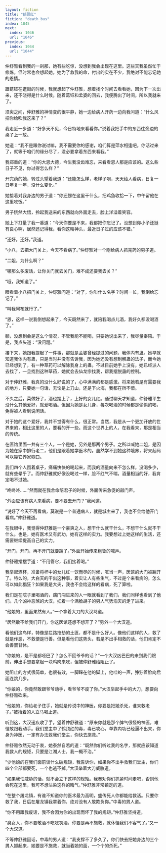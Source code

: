```yaml
---
layout: fiction
title: "鹤顶红"
fiction: "death_bus"
index: 1045
next:
  index: 1046
  url: "1046"
previous:
  index: 1044
  url: "1044"
---
```

仲舒雅看到我的一刹那，她有些吃惊，没想到我会出现在这里。这些天我虽然忙于修炼，但时常也会想起她，她为了救我的命，付出的实在不少，我绝对不能忘记她的恩情。

跟葛钰在逛街的时候，我就想起了仲舒雅，想着找个时间去看看她，因为下一次出来，还不晓得是什么时候。随着葛钰和孟婆的回去，我便腾出了时间，所以我就来了。

须臾之间，仲舒雅的神情变的很平静，她一边给病人开药一边向我问道：“什么风把你给吹我这来了？”

我走近一步道：“好多天不见，今日特地来看看你。”说着我把手中的东西往旁边的桌子上一放。

她道：“我不是跟你说过嘛，我不需要你的感谢，咱们算是萍水相逢吧，你活过来了，就等于咱们的缘分尽了，没必要拿着东西来看我。”

我郑重的道：“你的大恩大德，今生我没齿难忘，来看看恩人那是应该的。这么些日子不见，你过得怎么样？”

开完药的她，转过头望着我道：“还能怎么样，老样子呗，天天给人看病，日复一日年复一年，没什么变化。”

她接着对我身边的男子道：“你还愣在这里干什么，把鸡鱼收拾一下，中午留他在这里吃饭。”

男子恍然大悟，拎起我送来的东西就向外面走去，脸上洋溢着笑容。

她上下打量了我一番道：“今天你要是不来，我都把你忘记了。没想到你小子还挺有良心啊，居然还记得我，看你这精神头，最近日子过的应该不错。”

“还好，还好。”我道。

“小八，去把大门关上，今天不看病了。”仲舒雅对一个刚给病人抓完药的男子道。

“二姐，为什么啊？”

“哪那么多废话，让你关门就去关门，难不成还要我去关？”

“哦，我知道了。”

眼看着小八把门关上，仲舒雅问道：“对了，你叫什么名字？时间一长，我倒给忘记了。”

“叫我阿布就行了。”

“恩，这样一说我倒想起来了，今天既然来了，就陪我喝点儿酒，我好久都没喝酒了。”

额，没想到会是这么个情况，不管我能不能喝，只要她说出来了，我尽量奉陪。于是，我点头道：“没问题。”

接下来，她跟我提起了一件事，那就是孟婆曾经提过的问题，我体内有蛊。她早就知道我体内有蛊，只是当时并没有告诉我，因为她还没有想到解蛊的法子，而今她已经想到了，有一种草药可以解除我身上的蛊。不过目前她手上没有，她已经派人去找了，一旦找到这种草药，她就会去仙龙宗找我，帮我摆脱蛊的控制。

对于仲舒雅，我真的没什么好说的了，心中满满的都是感激。将来她若是有需要我的地方，只要她一句话，无论是上刀山，还是下火海，我都在所不惜。

不久之后，菜做好了，酒也摆上了，上好的女儿红。通过聊天才知道，仲舒雅平生没什么其他爱好，就爱喝酒。但因为她是女儿身，每次喝酒的时候都是偷偷的喝，免得被人看到说闲话。

对于她的这个爱好，我并不觉得有什么，很正常。当然，我是从一个更加开放的世界来的，相比这里的人，要看的开一些。而这个世界上的人，在我看来，那是相当的传统。

在医馆里面一共有三个人，一个是她，另外是那两个男子。之所以喊她二姐，是因为她在家中排行老二，他们是跟着她学医术的，虽然学不到她这种境界，将来起码可以靠它养家糊口。

我们四个人围着桌子，痛痛快快的喝起来，而我的酒量向来不怎么样，没喝多少，就有些晕乎了。而仲舒雅就好像没喝过一样，脸不红气不喘，酒量相当的好，我肯定喝不过她。

“咚咚咚……”然而就在我舍命陪君子的时候，外面传来急促的敲门声。

“外面应该有病人来看病，要不要去开门？”我问道。

“说好了今天不再看病，莫说是一个普通病人，就是城主来了，我也不会给他开门看病。”仲舒雅道。

在我眼中，我觉得仲舒雅是一个豪爽之人，想干什么就干什么，不想干什么就不干什么。也是，她有医术又有武功，她有这样的实力。我要想过上她这样的生活，还需要继续提高自己的实力。

“开门，开门，再不开门就要踹了。”外面开始传来粗鲁的喊声。

仲舒雅摆摆手道：“不用管它，我们接着喝。”

我举起酒杯，准备将杯中的女儿红一饮而尽的时候，哐当一声，医馆的大门被踹开了。特么的，大白天的干出这种事，着实让人有些生气，不过是个来看病的，怎么可以如此猖狂？如果我是大夫，我也不会给这样的看病，死了算啦。

我们是在院子里喝酒的，踹门闯进来的人一眼就看到了我们，我们同样也看到了他们。几个凶神恶煞的大汉，扛着一个满脸胡子的男人气势滔天的走了进来。

“他娘的，里面果然有人。”一个拿着大刀的大汉骂道。

“居然敢不给我们开门，你这医馆还想不想开了？”另外一个大汉道。

看他们这鸟样，特像是拦路抢劫的土匪，都不是什么好人。像他们这样的人，救了就是作恶，不救便是行善。但是看他们这势头，若是不出手相救的话，他们肯定不会善罢甘休。

“你娘的，是不是都哑巴了？怎么不回爷爷的话？”一个大汉凶巴巴的来到我们跟前，伸出手想要拿起一块鸡肉来吃，但被仲舒雅给阻止了。

她阻止的方式很简单，也很有效，一脚踩在他的脚上，他哇的一声，狰狞着脸向后面连跳几步。

“你娘的，你竟然敢跟爷爷动手，看爷爷不废了你。”大汉举起手中的大刀，想要向仲舒雅砍来。

“他娘的，你给老子住手，她就是传说中的神医，你要是把她杀死，谁来救老子。”被抬着的人立马喝止道。

听到这，大汉迅疾收了手，望着仲舒雅道：“原来你就是那个脾气很怪的神医，难怪敢跟我动手。我们堂主中了鹤顶红的毒，毒已攻心，单靠内功已经逼不出来，你身为神医，一定有办法救我们堂主，你快去施救。”

仲舒雅依然无动于衷，她泰然自若的道：“既然你们听过我的名字，那就应该知道我救人的规矩，只要是江湖人士，我一概不治。”

“少他娘的在我们面前谈什么破规矩，我告诉你，如果你不出手救我们堂主，你们四个全部都要死，一个也逃不掉。”大汉举着大刀威胁道。

“如果我怕威胁的话，就不会立下这样的规矩。我奉劝你们抓紧时间走吧，否则他会死在这里，我可不想沾染这样的晦气。”仲舒雅非常镇定的道。

“在整个屠龙镇，有谁不知道你的医术最为高明，盛传死人你都能给救活。只要你救了我，日后在屠龙镇我罩着你，绝对没有人敢欺负你。”中毒的男人道。

“你不用跟我废话，我不会因为你的出现而坏了我的规矩。”仲舒雅坚持道。

“臭女人，你不要敬酒不吃吃罚酒，你要是再不施救，就休怪我们不客气了。”又一个大汉道。

不等仲舒雅回话，中毒的男人道：“我支撑不了多久了，你们快去把她身边的三个男人抓起来，她要是不施救，就当着她的面，一个个的杀死。”